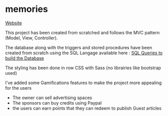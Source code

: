 # memories

[Website](https://software-framework.com)

This project has been created from scratched and follows the MVC pattern (Model, View, Controller).

The database along with the triggers and stored procedures have been created from scratch using the SQL Langage available here :
[SQL Queries to build the Database](https://github.com/ultimecreation/memories/blob/master/src/controllers/DbSetupController.php)

The styling has been done in row CSS with Sass (no librairies like bootstrap used)

I've added some Gamifications features to make the project more appealing for the users

- The owner can sell advertising spaces
- The sponsors can buy credits using Paypal
- the users can earn points that they can redeem to publish Guest articles


